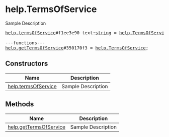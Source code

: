 # help.TermsOfService

Sample Description

<pre>
<a href="../constructor/help.termsOfService">help.termsOfService</a>#f1ee3e90 text:<a href="../type/string.md">string</a> = <a href="../type/help.TermsOfService.md">help.TermsOfService</a>;

---functions---
<a href="../method/help.getTermsOfService">help.getTermsOfService</a>#350170f3 = <a href="../type/help.TermsOfService.md">help.TermsOfService</a>;
</pre>

## Constructors

| Name | Description |
|------|-------------|
| [help.termsOfService](../constructor/help.termsOfService.md) | Sample Description |

## Methods

| Name | Description |
|------|-------------|
| [help.getTermsOfService](../method/help.getTermsOfService.md) | Sample Description |
